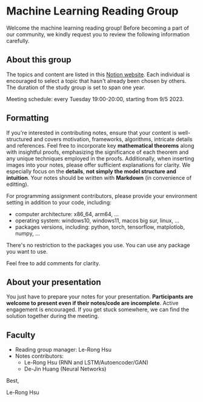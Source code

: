 # Machine Learning Reading Group
Welcome the machine learning reading group! Before becoming a part of our community, we kindly request you to review the following information carefully.
## About this group
The topics and content are listed in this [Notion website](https://absorbed-breadfruit-366.notion.site/Machine-Learning-Reading-Group-206d210a777a428baf874b43d0dcb7e4?pvs=4). Each individual is encouraged to select a topic that hasn't already been chosen by others. The duration of the study group is set to span one year.

Meeting schedule: every Tuesday 19:00-20:00, starting from 9/5 2023. 

## Formatting
If you're interested in contributing notes, ensure that your content is well-structured and covers motivation, frameworks, algorithms, intricate details and references. Feel free to incorporate key **mathematical theorems** along with insightful proofs, emphasizing the significance of each theorem and any unique techniques employed in the proofs. Additionally, when inserting images into your notes, please offer sufficient explanations for clarity. We especially focus on the **details**, **not simply the model structure and intuition**. Your notes should be written with **Markdown** (in convenience of editting).

For programming assignment contributors, please provide your environment setting in addition to your code, including:
- computer architecture: x86_64, arm64, ...
- operating system: windows10, windows11, macos big sur, linux, ...
- packages versions, including: python, torch, tensorflow, matplotlob, numpy, ...

There's no restriction to the packages you use. You can use any package you want to use.

Feel free to add comments for clarity. 

## About your presentation
You just have to prepare your notes for your presentation. **Participants are welcome to present even if their notes/code are incomplete**. Active engagement is encouraged. If you get stuck somewhere, we can find the solution together during the meeting. 

## Faculty
- Reading group manager: Le-Rong Hsu 
- Notes contributors:
  - Le-Rong Hsu (RNN and LSTM/Autoencoder/GAN)
  - De-Jin Huang (Neural Networks)


Best, 

Le-Rong Hsu

